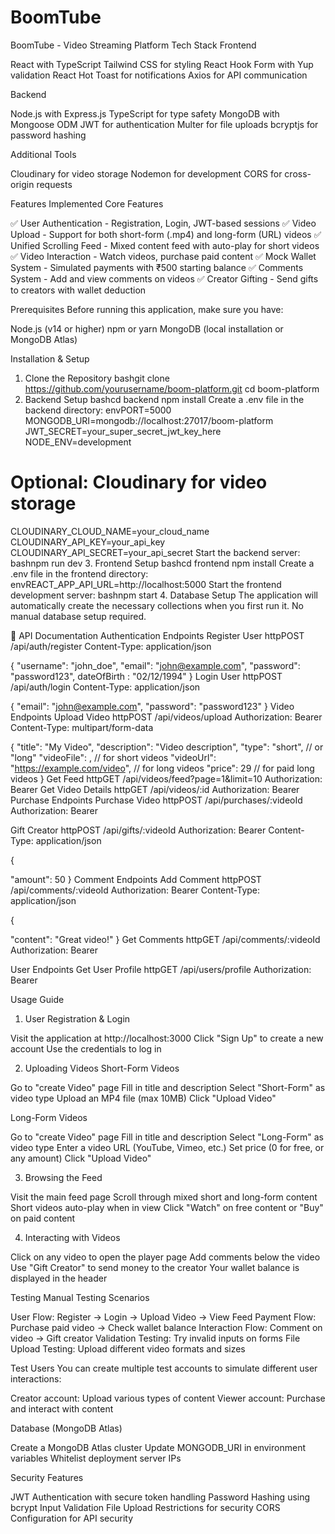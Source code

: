 # BoomTube
BoomTube - Video Streaming Platform
Tech Stack
Frontend

React with TypeScript
Tailwind CSS for styling
React Hook Form with Yup validation
React Hot Toast for notifications
Axios for API communication

Backend

Node.js with Express.js
TypeScript for type safety
MongoDB with Mongoose ODM
JWT for authentication
Multer for file uploads
bcryptjs for password hashing

Additional Tools

Cloudinary for video storage
Nodemon for development
CORS for cross-origin requests

 Features Implemented
Core Features

✅ User Authentication - Registration, Login, JWT-based sessions
✅ Video Upload - Support for both short-form (.mp4) and long-form (URL) videos
✅ Unified Scrolling Feed - Mixed content feed with auto-play for short videos
✅ Video Interaction - Watch videos, purchase paid content
✅ Mock Wallet System - Simulated payments with ₹500 starting balance
✅ Comments System - Add and view comments on videos
✅ Creator Gifting - Send gifts to creators with wallet deduction



Prerequisites
Before running this application, make sure you have:

Node.js (v14 or higher)
npm or yarn
MongoDB (local installation or MongoDB Atlas)

 Installation & Setup
1. Clone the Repository
bashgit clone https://github.com/yourusername/boom-platform.git
cd boom-platform
2. Backend Setup
bashcd backend
npm install
Create a .env file in the backend directory:
envPORT=5000
MONGODB_URI=mongodb://localhost:27017/boom-platform
JWT_SECRET=your_super_secret_jwt_key_here
NODE_ENV=development

# Optional: Cloudinary for video storage
CLOUDINARY_CLOUD_NAME=your_cloud_name
CLOUDINARY_API_KEY=your_api_key
CLOUDINARY_API_SECRET=your_api_secret
Start the backend server:
bashnpm run dev
3. Frontend Setup
bashcd frontend
npm install
Create a .env file in the frontend directory:
envREACT_APP_API_URL=http://localhost:5000
Start the frontend development server:
bashnpm start
4. Database Setup
The application will automatically create the necessary collections when you first run it. No manual database setup required.

🔧 API Documentation
Authentication Endpoints
Register User
httpPOST /api/auth/register
Content-Type: application/json

{
  "username": "john_doe",
  "email": "john@example.com",
  "password": "password123",
  dateOfBirth : "02/12/1994"
}
Login User
httpPOST /api/auth/login
Content-Type: application/json

{
  "email": "john@example.com",
  "password": "password123"
}
Video Endpoints
Upload Video
httpPOST /api/videos/upload
Authorization: Bearer <token>
Content-Type: multipart/form-data

{
  "title": "My Video",
  "description": "Video description",
  "type": "short", // or "long"
  "videoFile": <file>, // for short videos
  "videoUrl": "https://example.com/video", // for long videos
  "price": 29 // for paid long videos
}
Get Feed
httpGET /api/videos/feed?page=1&limit=10
Authorization: Bearer <token>
Get Video Details
httpGET /api/videos/:id
Authorization: Bearer <token>
Purchase Endpoints
Purchase Video
httpPOST /api/purchases/:videoId
Authorization: Bearer <token>

Gift Creator
httpPOST /api/gifts/:videoId
Authorization: Bearer <token>
Content-Type: application/json

{
  
  "amount": 50
}
Comment Endpoints
Add Comment
httpPOST /api/comments/:videoId
Authorization: Bearer <token>
Content-Type: application/json

{

  "content": "Great video!"
}
Get Comments
httpGET /api/comments/:videoId
Authorization: Bearer <token>

User Endpoints
Get User Profile
httpGET /api/users/profile
Authorization: Bearer <token>



Usage Guide
1. User Registration & Login

Visit the application at http://localhost:3000
Click "Sign Up" to create a new account
Use the credentials to log in

2. Uploading Videos
Short-Form Videos

Go to "create Video" page
Fill in title and description
Select "Short-Form" as video type
Upload an MP4 file (max 10MB)
Click "Upload Video"

Long-Form Videos

Go to "create Video" page
Fill in title and description
Select "Long-Form" as video type
Enter a video URL (YouTube, Vimeo, etc.)
Set price (0 for free, or any amount)
Click "Upload Video"

3. Browsing the Feed

Visit the main feed page
Scroll through mixed short and long-form content
Short videos auto-play when in view
Click "Watch" on free content or "Buy" on paid content

4. Interacting with Videos

Click on any video to open the player page
Add comments below the video
Use "Gift Creator" to send money to the creator
Your wallet balance is displayed in the header

 Testing
Manual Testing Scenarios

User Flow: Register → Login → Upload Video → View Feed
Payment Flow: Purchase paid video → Check wallet balance
Interaction Flow: Comment on video → Gift creator
Validation Testing: Try invalid inputs on forms
File Upload Testing: Upload different video formats and sizes

Test Users
You can create multiple test accounts to simulate different user interactions:

Creator account: Upload various types of content
Viewer account: Purchase and interact with content


Database (MongoDB Atlas)

Create a MongoDB Atlas cluster
Update MONGODB_URI in environment variables
Whitelist deployment server IPs

 Security Features

JWT Authentication with secure token handling
Password Hashing using bcrypt
Input Validation 
File Upload Restrictions for security
CORS Configuration for API security

